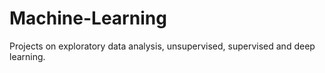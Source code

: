 # Machine-Learning
Projects on exploratory data analysis, unsupervised, supervised and deep learning. 
